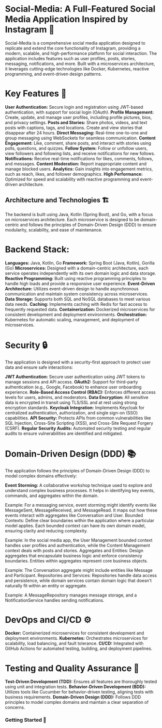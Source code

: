 # Social-Media: A Full-Featured Social Media Application Inspired by Instagram 🌟
Social-Media is a comprehensive social media application designed to replicate and extend the core functionality of Instagram, providing a modern, scalable, and high-performance platform for social interaction. The application includes features such as user profiles, posts, stories, messaging, notifications, and more. Built with a microservices architecture, it leverages cutting-edge technologies like Docker, Kubernetes, reactive programming, and event-driven design patterns.

# Key Features 🚀
**User Authentication:** Secure login and registration using JWT-based authentication, with support for social login (OAuth).
**Profile Management:** Create, update, and manage user profiles, including profile pictures, bios, and privacy settings.
**Posts and Stories:** Share photos, videos, and text posts with captions, tags, and locations. Create and view stories that disappear after 24 hours.
**Direct Messaging:** Real-time one-to-one and group messaging using WebSockets for seamless communication.
**Content Engagement:** Like, comment, share posts, and interact with stories using polls, questions, and quizzes.
**Follow System:** Follow or unfollow users, view followers and following lists, and receive notifications for new follows.
**Notifications:** Receive real-time notifications for likes, comments, follows, and messages.
**Content Moderation:** Report inappropriate content and manage blocked users.
**Analytics:** Gain insights into engagement metrics, such as reach, likes, and follower demographics.
**High Performance:** Optimized for speed and scalability with reactive programming and event-driven architecture.
## Architecture and Technologies 🏗️
The backend is built using Java, Kotlin (Spring Boot), and Go, with a focus on microservices architecture. Each microservice is designed to be domain-centric and follows the principles of Domain-Driven Design (DDD) to ensure modularity, scalability, and ease of maintenance.

# Backend Stack:
**Languages:** Java, Kotlin, Go
**Framework:** Spring Boot (Java, Kotlin), Gorilla (Go)
**Microservices:** Designed with a domain-centric architecture, each service operates independently with its own domain logic and data storage.
**Reactive Programming:** Built using reactive programming principles to handle high loads and provide a responsive user experience.
**Event-Driven Architecture:** Utilizes event-driven design to handle asynchronous communication and maintain system consistency across microservices.
**Data Storage:** Supports both SQL and NoSQL databases to meet various data needs.
**Caching:** Implements caching with Redis for fast access to frequently requested data.
**Containerization:** Dockerized microservices for consistent development and deployment environments.
**Orchestration:** Kubernetes for automatic scaling, management, and deployment of microservices.
# Security 🔒
The application is designed with a security-first approach to protect user data and ensure safe interactions:

**JWT Authentication:** Secure user authentication using JWT tokens to manage sessions and API access.
**OAuth2:** Support for third-party authentication (e.g., Google, Facebook) to enhance user onboarding experience.
**Role-Based Access Control (RBAC):** Enforces different access levels for users, admins, and moderators.
**Data Encryption:** All sensitive data is encrypted in transit using TLS/SSL and at rest using strong encryption standards.
**Keycloak Integration:** Implements Keycloak for centralized authentication, authorization, and single sign-on (SSO) capabilities.
**API Security:** Protects APIs from common vulnerabilities like SQL Injection, Cross-Site Scripting (XSS), and Cross-Site Request Forgery (CSRF).
**Regular Security Audits:** Automated security testing and regular audits to ensure vulnerabilities are identified and mitigated.
# Domain-Driven Design (DDD) 📚
The application follows the principles of Domain-Driven Design (DDD) to model complex domains effectively:

**Event Storming:** A collaborative workshop technique used to explore and understand complex business processes. It helps in identifying key events, commands, and aggregates within the domain.

Example: For a messaging service, event storming might identify events like MessageSent, MessageReceived, and MessageRead. It maps out how these events interact with aggregates like Conversation and User.
Bounded Contexts: Define clear boundaries within the application where a particular model applies. Each bounded context can have its own domain model, ensuring clarity and reducing complexity.

Example: In the social media app, the User Management bounded context handles user profiles and authentication, while the Content Management context deals with posts and stories.
Aggregates and Entities: Design aggregates that encapsulate business logic and enforce consistency boundaries. Entities within aggregates represent core business objects.

Example: The Conversation aggregate might include entities like Message and Participant.
Repositories and Services: Repositories handle data access and persistence, while domain services contain domain logic that doesn't naturally fit within an entity or aggregate.

Example: A MessageRepository manages message storage, and a NotificationService handles sending notifications.
# DevOps and CI/CD ⚙️
**Docker:** Containerized microservices for consistent development and deployment environments.
**Kubernetes:** Orchestrates microservices for scalability, load balancing, and fault tolerance.
**CI/CD:** Integrated with GitHub Actions for automated testing, building, and deployment pipelines.
# Testing and Quality Assurance 🧪
**Test-Driven Development (TDD):** Ensures all features are thoroughly tested using unit and integration tests.
**Behavior-Driven Development (BDD):** Utilizes tools like Cucumber for behavior-driven testing, aligning tests with business requirements.
**Domain-Driven Design (DDD):** Follows DDD principles to model complex domains and maintain a clear separation of concerns.
### Getting Started 🎉
